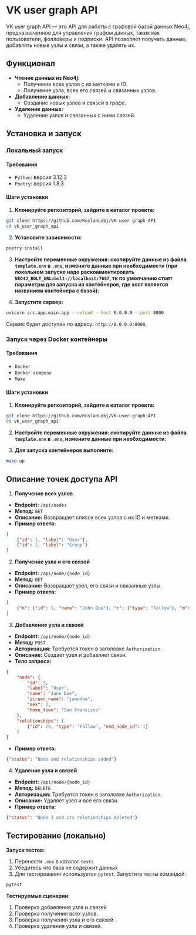 # VK user graph API
VK user graph API — это API для работы с графовой базой данных Neo4j, предназначенное для управления графом данных, таких как пользователи, фолловеры и подписки. API позволяет получать данные, добавлять новые узлы и связи, а также удалять их.

## Функционал
- **Чтение данных из Neo4j:**
  - Получение всех узлов с их метками и ID.
  - Получение узла, всех его связей и связанных узлов.
- **Добавление данных:**
  - Создание новых узлов и связей в графе.
- **Удаление данных:**
  - Удаление узлов и связанных с ними связей.

## Установка и запуск

### Локальный запуск

#### Требования
- `Python`: версия 3.12.3
- `Poetry`: версия 1.8.3

#### Шаги установки
1. **Клонируйте репозиторий, зайдите в каталог проекта:**

```bash
git clone https://github.com/RuslanLebj/VK-user-graph-API
cd vk_user_graph_api
```

2. **Установите зависимости:**

```bash
poetry install
```

3. **Настройте переменные окружения: скопируйте данные из файла `template.env` в `.env`, 
измените данные при необходимости (при локальном запуске надо раскомментировать `NEO4J_BOLT_URL=bolt://localhost:7687`, 
тк по умолчанию стоят параметры для запуска из контейнеров, где хост является названием контейнера с базой):**


4. **Запустите сервер:**

```bash
uvicorn src.app.main:app --reload --host 0.0.0.0 --port 8000
```

Сервис будет доступен по адресу: `http://0.0.0.0:8000`.

### Запуск через Docker контейнеры

#### Требования
- `Docker`
- `Docker-compose`
- `Make`

#### Шаги установки
1. **Клонируйте репозиторий, зайдите в каталог проекта:**

```bash
git clone https://github.com/RuslanLebj/VK-user-graph-API
cd vk_user_graph_api
```

2. **Настройте переменные окружения: скопируйте данные из файла `template.env` в `.env`, измените данные при необходимости:**


3. **Для запуска контейнеров выполните:**
```bash
make up
```

## Описание точек доступа API
1. **Получение всех узлов**
- **Endpoint:** `/api/nodes`
- **Метод:** `GET`
- **Описание:** Возвращает список всех узлов с их ID и метками.
- **Пример ответа:**
```json
[
    {"id": 1, "label": "User"},
    {"id": 2, "label": "Group"}
]
```
2. **Получение узла и его связей**
- **Endpoint:** `/api/node/{node_id}`
- **Метод:** `GET`
- **Описание:** Возвращает узел, его связи и связанные узлы.
- **Пример ответа:**
```json
[
    {"n": {"id": 1, "name": "John Doe"}, "r": {"type": "Follow"}, "m": {"id": 2, "name": "Jane Doe"}}
]
```
3. **Добавление узла и связей**
- **Endpoint:** `/api/node/{node_id}`
- **Метод:** `POST`
- **Авторизация:** Требуется токен в заголовке `Authorization`.
- **Описание:** Создает узел и добавляет связи.
- **Тело запроса:**
```json
{
    "node": {
        "id": 3,
        "label": "User",
        "name": "Jane Doe",
        "screen_name": "janedoe",
        "sex": 2,
        "home_town": "San Francisco"
    },
    "relationships": [
        {"id": 20, "type": "Follow", "end_node_id": 1}
    ]
}
```
- **Пример ответа:**
```json
{"status": "Node and relationships added"}
```
4. **Удаление узла и связей**
- **Endpoint:** `/api/node/{node_id}`
- **Метод:** `DELETE`
- **Авторизация:** Требуется токен в заголовке `Authorization`.
- **Описание:** Удаляет узел и все его связи.
- **Пример ответа:**
```json
{"status": "Node 3 and its relationships deleted"}
```
## Тестирование (локально)
**Запуск тестов:**
1. Перенести `.env` в каталог `tests`
2. Убедитесь что база не содержит данных
3. Для тестирования используется `pytest`. Запустите тесты командой:

```bash
pytest
```
**Тестируемые сценарии:**
1. Проверка добавления узла и связей
2. Проверка получения всех узлов.
3. Проверка получения узла и его связей. .
4. Проверка удаления узла и связей.
